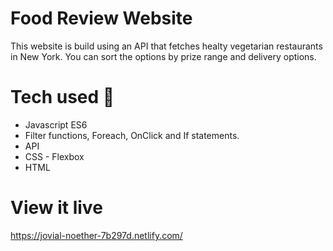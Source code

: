 # Food Review Website
This website is build using an API that fetches healty vegetarian restaurants in New York. You can sort the options by prize range and delivery options.

# Tech used 🧠
- Javascript ES6
- Filter functions, Foreach, OnClick and If statements. 
- API
- CSS - Flexbox
- HTML

# View it live
https://jovial-noether-7b297d.netlify.com/


